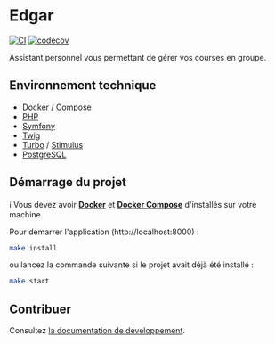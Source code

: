 # Edgar
[![CI](https://github.com/mmarchois/edgar/actions/workflows/ci.yml/badge.svg)](https://github.com/mmarchois/edgar/actions/workflows/ci.yml)
[![codecov](https://codecov.io/gh/mmarchois/edgar/branch/master/graph/badge.svg?token=q79Foe8xkl)](https://codecov.io/gh/mmarchois/edgar)

Assistant personnel vous permettant de gérer vos courses en groupe.

## Environnement technique

- [Docker](https://www.docker.com/) / [Compose](https://docs.docker.com/compose/)
- [PHP](https://www.php.net/)
- [Symfony](https://www.symfony.com/)
- [Twig](https://twig.symfony.com/)
- [Turbo](https://turbo.hotwired.dev/) / [Stimulus](https://stimulus.hotwired.dev/)
- [PostgreSQL](https://www.postgresql.org/)

## Démarrage du projet

ℹ️ Vous devez avoir **[Docker](https://www.docker.com/)** et **[Docker Compose](https://docs.docker.com/compose/)** d'installés sur votre machine.

Pour démarrer l'application (http://localhost:8000) :

```bash
make install
```

ou lancez la commande suivante si le projet avait déjà été installé :

```bash
make start
```

## Contribuer

Consultez [la documentation de développement](./docs/README.md).
